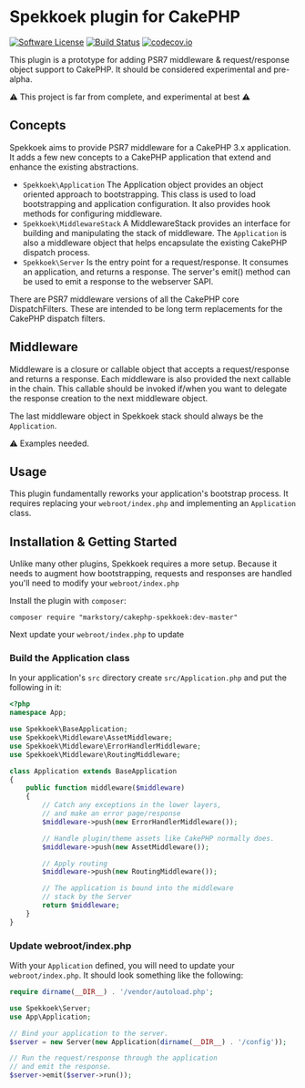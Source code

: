 # Spekkoek plugin for CakePHP

[![Software License](https://img.shields.io/badge/license-MIT-brightgreen.svg?style=flat-square)](LICENSE.txt)
[![Build Status](https://travis-ci.org/markstory/cakephp-spekkoek.svg?branch=master)](https://travis-ci.org/markstory/cakephp-spekkoek)
[![codecov.io](https://codecov.io/github/markstory/cakephp-spekkoek/coverage.svg?branch=master)](https://codecov.io/github/markstory/cakephp-spekkoek?branch=master)

This plugin is a prototype for adding PSR7 middleware & request/response object
support to CakePHP. It should be considered experimental and pre-alpha.

:warning: This project is far from complete, and experimental at best :warning:

## Concepts

Spekkoek aims to provide PSR7 middleware for a CakePHP 3.x application. It adds
a few new concepts to a CakePHP application that extend and enhance the existing abstractions.

* `Spekkoek\Application` The Application object provides an object oriented
  approach to bootstrapping. This class is used to load bootstrapping and
  application configuration. It also provides hook methods for configuring
  middleware.
* `Spekkoek\MiddlewareStack` A MiddlewareStack provides an interface for
  building and manipulating the stack of middleware. The `Application` is also
  a middleware object that helps encapsulate the existing CakePHP dispatch
  process.
* `Spekkoek\Server` Is the entry point for a request/response. It consumes an
  application, and returns a response. The server's emit() method can be used
  to emit a response to the webserver SAPI.

There are PSR7 middleware versions of all the CakePHP core DispatchFilters.
These are intended to be long term replacements for the CakePHP dispatch
filters.

## Middleware

Middleware is a closure or callable object that accepts a request/response and
returns a response. Each middleware is also provided the next callable in the chain.
This callable should be invoked if/when you want to delegate the response creation to the
next middleware object.

The last middleware object in Spekkoek stack should always be the `Application`.

:warning: Examples needed.

## Usage

This plugin fundamentally reworks your application's bootstrap process. It
requires replacing your `webroot/index.php` and implementing an `Application` class.

## Installation & Getting Started

Unlike many other plugins, Spekkoek requires a more setup. Because it needs to augment how
bootstrapping, requests and responses are handled you'll need to modify your `webroot/index.php`

Install the plugin with `composer`:

```
composer require "markstory/cakephp-spekkoek:dev-master"
```

Next update your `webroot/index.php` to update

### Build the Application class

In your application's `src` directory create `src/Application.php` and put the following
in it:

```php
<?php
namespace App;

use Spekkoek\BaseApplication;
use Spekkoek\Middleware\AssetMiddleware;
use Spekkoek\Middleware\ErrorHandlerMiddleware;
use Spekkoek\Middleware\RoutingMiddleware;

class Application extends BaseApplication
{
    public function middleware($middleware)
    {
        // Catch any exceptions in the lower layers,
        // and make an error page/response
        $middleware->push(new ErrorHandlerMiddleware());

        // Handle plugin/theme assets like CakePHP normally does.
        $middleware->push(new AssetMiddleware());

        // Apply routing
        $middleware->push(new RoutingMiddleware());

        // The application is bound into the middleware
        // stack by the Server
        return $middleware;
    }
}
```

### Update webroot/index.php

With your `Application` defined, you will need to update your
`webroot/index.php`.  It should look something like the following:

```php
require dirname(__DIR__) . '/vendor/autoload.php';

use Spekkoek\Server;
use App\Application;

// Bind your application to the server.
$server = new Server(new Application(dirname(__DIR__) . '/config'));

// Run the request/response through the application
// and emit the response.
$server->emit($server->run());
```
